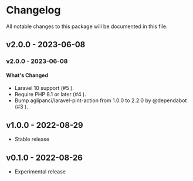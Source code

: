 # Changelog

All notable changes to this package will be documented in this file.

## v2.0.0 - 2023-06-08

### v2.0.0 - 2023-06-08

#### What's Changed

- Laravel 10 support (#5 ).
- Require PHP 8.1 or later (#4 ).
- Bump aglipanci/laravel-pint-action from 1.0.0 to 2.2.0 by @dependabot (#3 ).

## v1.0.0 - 2022-08-29

- Stable release

## v0.1.0 - 2022-08-26

- Experimental release
